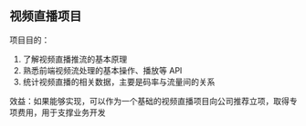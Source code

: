 ## 视频直播项目

项目目的：

1. 了解视频直播推流的基本原理
2. 熟悉前端视频流处理的基本操作、播放等 API
3. 统计视频直播的相关数据，主要是码率与流量间的关系

效益：如果能够实现，可以作为一个基础的视频直播项目向公司推荐立项，取得专项费用，用于支撑业务开发
